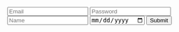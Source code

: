 <html>
  <head>
    <title>Signup</title>
  </head>

  <body>
    <div>
      <input type="text" id="email" name="email" placeholder="Email">
      <input type="password" id="password" name="password" required placeholder="Password">
      <input type="text" id="name" name="name" placeholder="Name">
      <input type="date" id="dob" name="dob" placeholder="MM-dd-yyyy">
      <button type="submit" onclick="formSubmit()">Submit</button>
    </div>
  </body>

  <script type="text/javascript">
    function formSubmit() {
      let email = document.getElementById("email").value;
      let password = document.getElementById("password").value;
      let name = document.getElementById("name").value;
      let dob = document.getElementById("dob").value;
      // console.log(email);

var myHeaders = new Headers();
myHeaders.append("Content-Type", "application/json");
var raw = "";

var requestOptions = {
  method: 'POST',
  headers: myHeaders,
  body: raw,
  redirect: 'follow'
};

      fetch("https://csatri1.tk/api/person/post?email="+email+"&password="+password+"&name="+name+"&dob="+dob, requestOptions)
        .then(response => response.text())
        .then(result => console.log(result))
        .catch(error => console.log('error', error))
        .then(error) => {
        if (error.status == 401) {
            alert("Invalid data");
          } else {
            window.location.href = "{{site.baseurl}}/signedup";
      }};
    }
  </script>
</html>